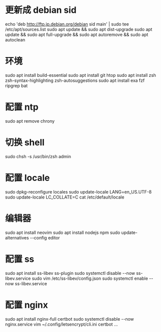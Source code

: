 # 更新成 debian sid
echo 'deb http://ftp.jp.debian.org/debian sid main' | sudo tee /etc/apt/sources.list
sudo apt update && sudo apt dist-upgrade
sudo apt update && sudo apt full-upgrade && sudo apt autoremove && sudo apt autoclean

# 环境
sudo apt install build-essential
sudo apt install git htop
sudo apt install zsh zsh-syntax-highlighting zsh-autosuggestions
sudo apt install exa fzf ripgrep bat

# 配置 ntp
sudo apt remove chrony

# 切换 shell
sudo chsh -s /usr/bin/zsh admin

# 配置 locale
sudo dpkg-reconfigure locales
sudo update-locale LANG=en_US.UTF-8
sudo update-locale LC_COLLATE=C
cat /etc/default/locale

# 编辑器
sudo apt install neovim
sudo apt install nodejs npm
sudo update-alternatives --config editor

# 配置 ss
sudo apt install ss-libev ss-plugin
sudo systemctl disable --now ss-libev.service
sudo vim /etc/ss-libev/config.json
sudo systemctl enable --now ss-libev.service

# 配置 nginx
sudo apt install nginx-full certbot
sudo systemctl disable --now nginx.service
vim ~/.config/letsencrypt/cli.ini
certbot ...

